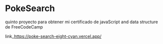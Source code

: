 # PokeSearch
quinto proyecto para obtener mi certificado de javaScript and data structure de FreeCodeCamp


link_https://poke-search-eight-cyan.vercel.app/
